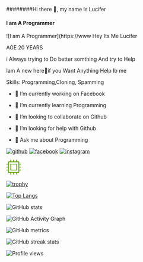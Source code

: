 



########Hi there 👋, my name is Lucifer

#### I am A Programmer

![I am A Programmer](https://www
Hey Its Me Lucifer

AGE 20 YEARS

i Always trying to Do better somthing And try to Help

Iam A new here🥰if you Want Anything Help Ib me

Skills: Programming,Cloning, Spamming 

- 🔭 I’m currently working on Facebook 

- 🌱 I’m currently learning Programming  

- 👯 I’m looking to collaborate on Github 

- 🤔 I’m looking for help with Github 

- 💬 Ask me about Programming  

[<img src='https://cdn.jsdelivr.net/npm/simple-icons@3.0.1/icons/github.svg' alt='github' height='40'>](https://github.com/AlUciFer666)  [<img src='https://cdn.jsdelivr.net/npm/simple-icons@3.0.1/icons/facebook.svg' alt='facebook' height='40'>](https://www.facebook.com/AR0SHIL)  [<img src='https://cdn.jsdelivr.net/npm/simple-icons@3.0.1/icons/instagram.svg' alt='instagram' height='40'>](https://www.instagram.com/b__e_a_s__t/)  

<a href='https://docs.github.com/en/developers'><img src='https://raw.githubusercontent.com/acervenky/animated-github-badges/master/assets/devbadge.gif' width='40' height='40'></a> 

[![trophy](https://github-profile-trophy.vercel.app/?username=AlUciFer666)](https://github.com/ryo-ma/github-profile-trophy)

[![Top Langs](https://github-readme-stats.vercel.app/api/top-langs/?username=AlUciFer666)](https://github.com/anuraghazra/github-readme-stats)

![GitHub stats](https://github-readme-stats.vercel.app/api?username=AlUciFer666&show_icons=true)  

![GitHub Activity Graph](https://activity-graph.herokuapp.com/graph?username=AlUciFer666)  

![GitHub metrics](https://metrics.lecoq.io/AlUciFer666)  

![GitHub streak stats](https://github-readme-streak-stats.herokuapp.com/?user=AlUciFer666)  

![Profile views](https://gpvc.arturio.dev/AlUciFer666)  
